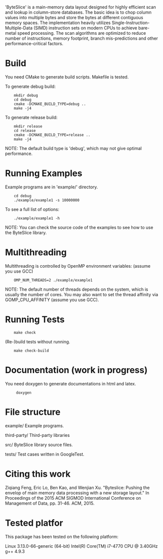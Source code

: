
'ByteSlice' is a main-memory data layout designed for highly efficient scan and lookup in column-store databases. The basic idea is to chop column values into multiple bytes and store the bytes at different contiguous memory spaces.
The implementation heavily utilizes Single-Instruction-Multiple-Data (SIMD) instruction sets on modern CPUs to achieve bare-metal speed processing.
The scan algorithms are optimized to reduce number of instructions, memory footprint, branch mis-predictions and other performance-critical factors.

# Build

You need CMake to generate build scripts. Makefile is tested.

To generate debug build:

```
    mkdir debug
    cd debug
    cmake -DCMAKE_BUILD_TYPE=debug ..
    make -j4
```

To generate release build:

```
    mkdir release
    cd release
    cmake -DCMAKE_BUILD_TYPE=release ..
    make -j4
```

NOTE: The default build type is 'debug', which may not give optimal performance.



# Running Examples

Example programs are in 'example/' directory.

```
    cd debug
    ./example/example1 -s 10000000
```

To see a full list of options:

```
    ./example/example1 -h
```

NOTE: You can check the source code of the examples to see how to use the ByteSlice library.



# Multithreading

Multithreading is controlled by OpenMP environment variables: (assume you use GCC)

```
    OMP_NUM_THREADS=2 ./example/example1
```

NOTE: The default number of threads depends on the system, which is usually the number of cores.
You may also want to set the thread affinity via GOMP_CPU_AFFINITY (assume you use GCC).



# Running Tests

```
    make check
```

(Re-)build tests without running.

```
    make check-build
```


#  Documentation (work in progress)

You need doxygen to generate documentations in html and latex.

```
     doxygen
```


# File structure

example/
Example programs.

third-party/
Third-party libraries

src/
ByteSlice library source files.

tests/
Test cases written in GoogleTest.



# Citing this work

Ziqiang Feng, Eric Lo, Ben Kao, and Wenjian Xu. 
"Byteslice: Pushing the envelop of main memory data processing with a new storage layout." 
In Proceedings of the 2015 ACM SIGMOD International Conference on Management of Data, 
pp. 31-46. ACM, 2015.


# Tested platfor

This package has been tested on the following platform:

Linux 3.13.0-66-generic (64-bit)
Intel(R) Core(TM) i7-4770 CPU @ 3.40GHz
g++ 4.9.3

